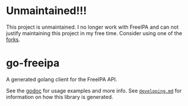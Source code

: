 # Unmaintained!!!

This project is unmaintained. I no longer work with FreeIPA and can not justify
maintaining this project in my free time. Consider using one of the
[forks](https://github.com/tehwalris/go-freeipa/network).

# go-freeipa

A generated golang client for the FreeIPA API.

See the [godoc](https://godoc.org/github.com/tehwalris/go-freeipa/freeipa) for
usage examples and more info. See
[`developing.md`](https://github.com/tehwalris/go-freeipa/blob/master/developing.md)
for information on how this library is generated.
